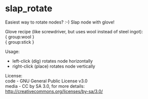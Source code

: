 # slap_rotate  


Easiest way to rotate nodes? :-) 
Slap node with glove! 
  
Glove recipe (like screwdriver, but uses wool instead of steel ingot):  
{ group:wool }  
{ group:stick }  
  
Usage:  
- left-click (dig) rotates node horizontally  
- right-click (place) rotates node vertically  
  
License:  
code - GNU General Public License v3.0  
media - CC by SA 3.0, for more details: http://creativecommons.org/licenses/by-sa/3.0/  
